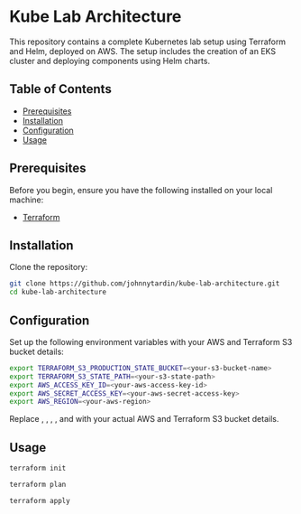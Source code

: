# Kube Lab Architecture

This repository contains a complete Kubernetes lab setup using Terraform and Helm, deployed on AWS. The setup includes the creation of an EKS cluster and deploying components using Helm charts.

## Table of Contents

- [Prerequisites](#prerequisites)
- [Installation](#installation)
- [Configuration](#configuration)
- [Usage](#usage)

## Prerequisites

Before you begin, ensure you have the following installed on your local machine:

- [Terraform](https://www.terraform.io/downloads.html)

## Installation

Clone the repository:

```bash
git clone https://github.com/johnnytardin/kube-lab-architecture.git
cd kube-lab-architecture
```

## Configuration

Set up the following environment variables with your AWS and Terraform S3 bucket details:

```bash
export TERRAFORM_S3_PRODUCTION_STATE_BUCKET=<your-s3-bucket-name>
export TERRAFORM_S3_STATE_PATH=<your-s3-state-path>
export AWS_ACCESS_KEY_ID=<your-aws-access-key-id>
export AWS_SECRET_ACCESS_KEY=<your-aws-secret-access-key>
export AWS_REGION=<your-aws-region>
```

Replace <your-s3-bucket-name>, <your-s3-state-path>, <your-aws-access-key-id>, <your-aws-secret-access-key>, and <your-aws-region> with your actual AWS and Terraform S3 bucket details.

## Usage

```bash
terraform init
```

```bash
terraform plan
```

```bash
terraform apply
```
